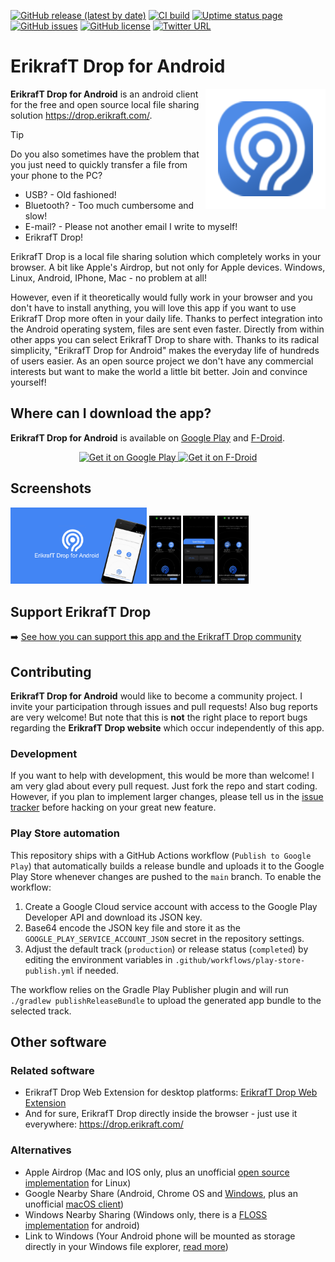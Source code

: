 [![GitHub release (latest by date)](https://img.shields.io/github/v/release/erikraft/Drop-Android)](https://github.com/erikraft/Drop-Android/releases/latest) 
[![CI build](https://github.com/erikraft/Drop-Android/workflows/APK%20Build/badge.svg?branch=master)](https://github.com/erikraft/Drop-Android) 
[![Uptime status page](https://img.shields.io/uptimerobot/status/m794250124-e911aac785f4e3425de6b894?label=ErikrafT%20Drop%20uptime)](https://stats.uptimerobot.com/YcoqxlIOj8/801513796)
[![GitHub issues](https://img.shields.io/github/issues/erikraft/Drop-Android)](https://github.com/erikraft/Drop-Android/issues) 
[![GitHub license](https://img.shields.io/github/license/erikraft/Drop-Android)](https://github.com/erikraft/Drop-Android/blob/master/LICENSE)
[![Twitter URL](https://img.shields.io/twitter/url/https/twitter.com/fold_left.svg?style=social&label=Follow%20%40ErikrafTbr)](https://x.com/ErikrafTbr)

# ErikrafT Drop for Android
<img align="right" src="app/src/main/res/mipmap-xxxhdpi/ic_launcher.png">

**ErikrafT Drop for Android** is an android client for the free and open source local file sharing solution https://drop.erikraft.com/. 

>[!TIP]
>Do you also sometimes have the problem that you just need to quickly transfer a file from your phone to the PC?
>
> - USB? - Old fashioned!
> - Bluetooth? - Too much cumbersome and slow!
> - E-mail? - Please not another email I write to myself!
> - ErikrafT Drop!

ErikrafT Drop is a local file sharing solution which completely works in your browser. A bit like Apple's Airdrop, but not only for Apple devices. Windows, Linux, Android, IPhone, Mac - no problem at all!

However, even if it theoretically would fully work in your browser and you don't have to install anything, you will love this app if you want to use ErikrafT Drop more often in your daily life. Thanks to perfect integration into the Android operating system, files are sent even faster. Directly from within other apps you can select ErikrafT Drop to share with. Thanks to its radical simplicity, "ErikrafT Drop for Android" makes the everyday life of hundreds of users easier. As an open source project we don't have any commercial interests but want to make the world a little bit better. Join and convince yourself!

## Where can I download the app?
**ErikrafT Drop for Android** is available on [Google Play](https://play.google.com/store/apps/details?id=com.erikraft.drop) and [F-Droid](https://f-droid.org/en/packages/com.erikraft.drop/). 
<p align="center">
  <a href="https://play.google.com/store/apps/details?id=com.erikraft.drop">
    <img height="100" alt="Get it on Google Play" src="https://play.google.com/intl/en_us/badges/static/images/badges/en_badge_web_generic.png">
  </a>
  <a href="https://f-droid.org/en/packages/com.erikraft.drop/">
    <img height="100" alt="Get it on F-Droid" src="https://fdroid.gitlab.io/artwork/badge/get-it-on.png">
  </a>
</p>

## Screenshots
<img src="app/src/main/res/drawable/tv_banner.png" width="43.3%"></img> <img src=".screenshot/ErikrafTdrop_screenshot_mobile_1.png" width="10%"></img> <img src=".screenshot/ErikrafTdrop_screenshot_mobile_10.png" width="10%"></img> <img src=".screenshot/ErikrafTdrop_screenshot_mobile_2.png" width="10%"></img>

## Support ErikrafT Drop
➡️ [See how you can support this app and the ErikrafT Drop community](https://github.com/erikraft/Drop-Android/blob/master/FUNDING.md)

## Contributing
**ErikrafT Drop for Android** would like to become a community project. I invite your participation through issues and pull requests! Also bug reports are very welcome! But note that this is **not** the right place to report bugs regarding the **ErikrafT Drop website** which occur independently of this app.

### Development
If you want to help with development, this would be more than welcome! I am very glad about every pull request. Just fork the repo and start coding. However, if you plan to implement larger changes, please tell us in the [issue tracker](https://github.com/erikraft/Drop-Android/issues) before hacking on your great new feature.

### Play Store automation
This repository ships with a GitHub Actions workflow (`Publish to Google Play`) that automatically builds a release bundle and uploads it to the Google Play Store whenever changes are pushed to the `main` branch. To enable the workflow:

1. Create a Google Cloud service account with access to the Google Play Developer API and download its JSON key.
2. Base64 encode the JSON key file and store it as the `GOOGLE_PLAY_SERVICE_ACCOUNT_JSON` secret in the repository settings.
3. Adjust the default track (`production`) or release status (`completed`) by editing the environment variables in `.github/workflows/play-store-publish.yml` if needed.

The workflow relies on the Gradle Play Publisher plugin and will run `./gradlew publishReleaseBundle` to upload the generated app bundle to the selected track.

## Other software
### Related software
- ErikrafT Drop Web Extension for desktop platforms: [ErikrafT Drop Web Extension](https://github.com/erikraft/Drop/tree/master/Browser%20Extension)
- And for sure, ErikrafT Drop directly inside the browser - just use it everywhere: https://drop.erikraft.com/

### Alternatives
- Apple Airdrop (Mac and IOS only, plus an unofficial [open source implementation](https://github.com/seemoo-lab/opendrop) for Linux) 
- Google Nearby Share (Android, Chrome OS and [Windows](https://www.android.com/better-together/nearby-share-app/), plus an unofficial [macOS client](https://github.com/grishka/NearDrop))
- Windows Nearby Sharing (Windows only, there is a [FLOSS implementation](https://github.com/ShortDevelopment/Nearby-Sharing-Windows) for android)
- Link to Windows (Your Android phone will be mounted as storage directly in your Windows file explorer, [read more](https://blogs.windows.com/windows-insider/2024/07/25/ability-to-access-your-android-phone-in-file-explorer-begins-rolling-out-to-windows-insiders/))
